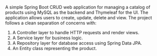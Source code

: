 A simple Spring Boot CRUD web application for managing a catalog of products using MySQL as the backend and Thymeleaf for the UI. The application allows users to create, update, delete and view.
The project follows a clean separation of concerns with:
1. A Controller layer to handle HTTP requests and render views.
2. A Service layer for business logic.
3. A Repository layer for database access using Spring Data JPA.
4. An Entity class representing the product.
